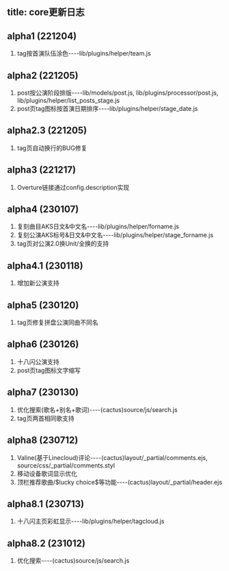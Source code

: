 title: core更新日志
---
## alpha1 (221204)

1. tag按首演队伍涂色----lib/plugins/helper/team.js

## alpha2 (221205)

1. post按公演阶段排版----lib/models/post.js, lib/plugins/processor/post.js, lib/plugins/helper/list_posts_stage.js
2. post页tag图标按首演日期排序----lib/plugins/helper/stage_date.js

## alpha2.3 (221205)

1. tag页自动换行的BUG修复

## alpha3 (221217)

1. Overture链接通过config.description实现

## alpha4 (230107)

1. 复刻曲目AKS日文&中文名----lib/plugins/helper/forname.js
2. 复刻公演AKS标号&日文&中文名----lib/plugins/helper/stage_forname.js
3. tag页对公演2.0换Unit/全换的支持

## alpha4.1 (230118)

1. 增加新公演支持

## alpha5 (230120)

1. tag页修复拼盘公演同曲不同名

## alpha6 (230126)

1. 十八闪公演支持
2. post页tag图标文字缩写

## alpha7 (230130)

1. 优化搜索(歌名+别名+歌词)----(cactus)source/js/search.js
2. tag页两首相同歌支持

## alpha8 (230712)

1. Valine(基于Linecloud)评论----(cactus)layout/_partial/comments.ejs, source/css/_partial/comments.styl
2. 移动设备歌词显示优化
3. 顶栏推荐歌曲/\$lucky choice\$等功能----(cactus)layout/_partial/header.ejs

## alpha8.1 (230713)

1. 十八闪主页彩虹显示----lib/plugins/helper/tagcloud.js

## alpha8.2 (231012)

1. 优化搜索----(cactus)source/js/search.js